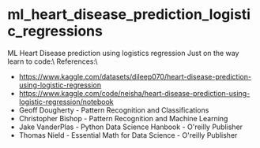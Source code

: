 # ml_heart_disease_prediction_logistic_regressions
ML Heart Disease prediction using logistics regression
Just on the way learn to code:\\
References:\\
- https://www.kaggle.com/datasets/dileep070/heart-disease-prediction-using-logistic-regression
- https://www.kaggle.com/code/neisha/heart-disease-prediction-using-logistic-regression/notebook
- Geoff Dougherty - Pattern Recognition and Classifications
- Christopher Bishop - Pattern Recognition and Machine Learning
- Jake VanderPlas - Python Data Science Hanbook - O'reilly Publisher
- Thomas Nield - Essential Math for Data Science - O'reilly Publisher
